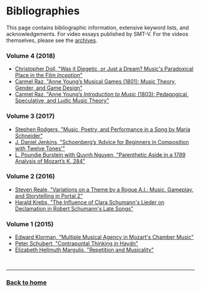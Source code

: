 # Bibliographies

This page contains bibliographic information, extensive keyword lists, and acknowledgements. For video essays published by SMT-V. For the videos themselves, please see the [archives](../archives).

### Volume 4 (2018)
- [Christopher Doll, "Was it Diegetic, or Just a Dream? Music's Paradoxical Place in the Film *Inception*"](4_1_Doll.pdf)
- [Carmel Raz, "Anne Young’s Musical Games (1801): Music Theory, Gender, and Game Design"](4_2_Raz.pdf)
- [Carmel Raz, "Anne Young’s *Introduction to Music* (1803): Pedagogical, Speculative, and Ludic Music Theory"](4_3_Raz.pdf)

### Volume 3 (2017)
- [Stephen Rodgers, "Music, Poetry, and Performance in a Song by Maria Schneider"](3_3_Rodgers.pdf)
- [J. Daniel Jenkins, "Schoenberg’s ‘Advice for Beginners in Composition with Twelve Tones'"](3_2_Jenkins.pdf)
- [L. Poundie Burstein with Quynh Nguyen, "Parenthetic Aside in a 1789 Analysis of Mozart’s K. 284"](3_1_Burstein_Nguyen.pdf)

### Volume 2 (2016)
- [Steven Reale, "Variations on a Theme by a Rogue A.I.: Music, Gameplay, and Storytelling in Portal 2"](volume2.md#variations-on-a-theme-by-a-rogue-ai-music-gameplay-and-storytelling-in-portal-2-part-1-of-2)
- [Harald Krebs, "The Influence of Clara Schumann's Lieder on Declamation in Robert Schumann's Late Songs"](2_1_Krebs.pdf)

### Volume 1 (2015)
- [Edward Klorman, "Multiple Musical Agency in Mozart's Chamber Music"](1_3_Klorman.pdf)
- [Peter Schubert, "Contrapuntal Thinking in Haydn"](1_2_Schubert.pdf)
- [Elizabeth Hellmuth Margulis, "Repetition and Musicality"](volume1.md#repetition-and-musicality)

<p>&nbsp;</p>
<hr>

<h3><a href="{{ "/" | relative_url }}">Back to home</a></h3>
